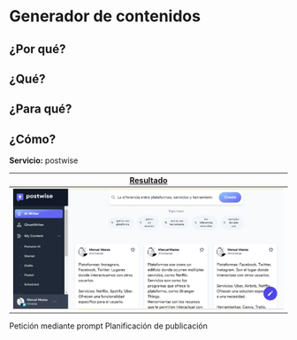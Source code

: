 # Generador de contenidos

## ¿Por qué?

## ¿Qué?

## ¿Para qué?

## ¿Cómo?

**Servicio:** postwise

|[Resultado](https://postwise.ai/dashboard)|
|-|
|![](/documentos/imagenes/postwise.png)|
Petición mediante prompt
Planificación de publicación
